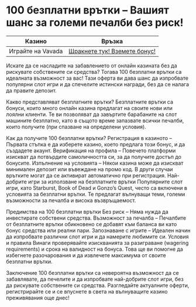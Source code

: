# 100 безплатни врътки – Вашият шанс за големи печалби без риск!
| Казино                   | Връзка                                                                                         |
|--------------------------|------------------------------------------------------------------------------------------------|
| Играйте на Vavada        | [Щракнете тук! Вземете бонус!](https://partnervavadarv.com/?promo=664c53c2-c126-47df-a9b6-e93726155fae&target=register) |


Искате да се насладите на забавлението от онлайн казината без да рискувате собствените си средства? Тогава 100 безплатни врътки са идеалната възможност за вас! Тази оферта ви дава шанс да изпробвате популярни слот игри и да спечелите истински награди, без да се налага да правите депозит.

Какво представляват безплатните врътки?
Безплатните врътки са бонуси, които много онлайн казина предлагат на своите нови или лоялни клиенти. Те ви позволяват да завъртите барабаните на слот машините безплатно, като в същото време запазвате всички печалби, които получите (при спазване на определени условия).

Как да получите 100 безплатни врътки?
Регистрация в казиното – Първата стъпка е да изберете казино, което предлага този бонус, и да създадете акаунт.
Верификация на профила – Повечето платформи изискват да потвърдите самоличността си, за да получите достъп до бонусите.
Изпълнение на условията – Някои казина може да изискват минимален депозит или въвеждане на промо код. В други случаи врътките могат да се активират автоматично при регистрация.
Най-добрите игри за използване на безплатните врътки
Популярните слот игри, като Starburst, Book of Dead и Gonzo’s Quest, често са включени в условията за безплатни врътки. Те предлагат вълнуващи теми, големи възможности за печалба и висока възвръщаемост.

Предимства на 100 безплатни врътки
Без риск – Няма нужда да инвестирате собствени средства.
Възможност за печалба – Печалбите от безплатните врътки обикновено се добавят към баланса ви като бонус средства или реални пари.
Запознаване с игрите – Идеален начин да изпробвате различни слот игри и да намерите любимите си.
Условия и правила
Винаги проверявайте изискванията за разиграване (wagering requirements) и срока на валидност на бонуса. Това ще ви помогне да избегнете разочарования и да извлечете максимума от своите безплатни врътки.

Заключение
100 безплатни врътки са невероятна възможност да се забавлявате, да печелите и да изпробвате най-добрите слот игри, без да рискувате собствените си средства. Разгледайте актуалните оферти, регистрирайте се и се впуснете в света на вълнуващите казино преживявания още днес!


